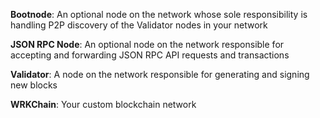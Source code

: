 
**Bootnode**: An optional node on the network whose sole responsibility is 
handling P2P discovery of the Validator nodes in your network  

**JSON RPC Node**: An optional node on the network responsible for accepting
and forwarding JSON RPC API requests and transactions

**Validator**: A node on the network responsible for generating and signing new 
blocks  

**WRKChain**: Your custom blockchain network  
